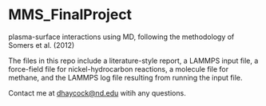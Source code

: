 # MMS_FinalProject
plasma-surface interactions using MD, following the methodology of Somers et al. (2012)

The files in this repo include a literature-style report, a LAMMPS input file, a force-field file for nickel-hydrocarbon reactions, a molecule file for methane, and the LAMMPS log file resulting from running the input file.

Contact me at dhaycock@nd.edu witih any questions.

